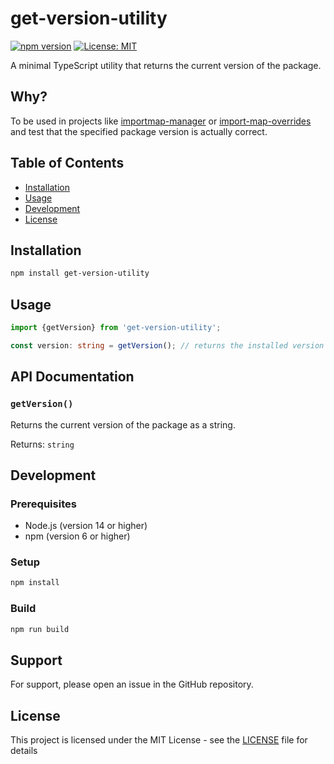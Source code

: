 # get-version-utility

[![npm version](https://badge.fury.io/js/get-version-utility.svg)](https://badge.fury.io/js/get-version-utility)
[![License: MIT](https://img.shields.io/badge/License-MIT-yellow.svg)](https://opensource.org/licenses/MIT)

A minimal TypeScript utility that returns the current version of the package.

## Why?
To be used in projects like [importmap-manager](https://github.com/ddavid93/importmap-manager) or
[import-map-overrides](https://github.com/single-spa/import-map-overrides)
and test that the specified package version is actually correct.

## Table of Contents
- [Installation](#installation)
- [Usage](#usage)
- [Development](#development)
- [License](#license)

## Installation

```bash
npm install get-version-utility
```

## Usage

```typescript
import {getVersion} from 'get-version-utility';

const version: string = getVersion(); // returns the installed version
```

## API Documentation

### `getVersion()`
Returns the current version of the package as a string.

Returns: `string`

## Development

### Prerequisites
- Node.js (version 14 or higher)
- npm (version 6 or higher)

### Setup
```bash
npm install
```

### Build
```bash
npm run build
```


## Support
For support, please open an issue in the GitHub repository.

## License
This project is licensed under the MIT License - see the [LICENSE](License.md) file for details